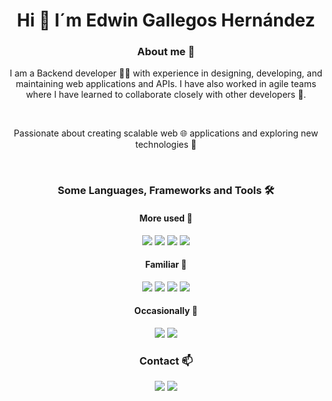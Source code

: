 <h1 align="center"> Hi 👋 I´m Edwin Gallegos Hernández </h1>

<h3 align="center"> About me 🌟 </h3>
<div align="center">
  <p>
    I am a Backend developer 👨‍💻 with experience in designing, developing, and maintaining web
    applications and APIs. I have also worked in agile teams where I have learned to collaborate closely with
    other developers 🤝.
  </p>
  <br>
  <p>
    Passionate about creating scalable web 🌐 applications and exploring new technologies 🚀
  </p>
</div>
<br>

<div align="center">
  <h3>Some Languages, Frameworks and Tools 🛠️</h3>
  <div> 
    <h4> More used 🚀 </h4>
    <img src="https://img.shields.io/badge/Laravel-FF2D20?style=for-the-badge&logo=laravel&logoColor=white">
    <img src="https://img.shields.io/badge/PHP-777BB4?style=for-the-badge&logo=php&logoColor=white">
    <img src="https://img.shields.io/badge/MySQL-00000F?style=for-the-badge&logo=mysql&logoColor=white">
    <img src="https://img.shields.io/badge/GIT-E44C30?style=for-the-badge&logo=git&logoColor=white">
  </div>
  <div>
    <h4> Familiar 🌱 </h4>
    <img src="https://img.shields.io/badge/C%23-239120?style=for-the-badge&logo=c-sharp&logoColor=white">
    <img src="https://img.shields.io/badge/Node.js-43853D?style=for-the-badge&logo=node.js&logoColor=white">
    <img src="https://img.shields.io/badge/JavaScript-F7DF1E?style=for-the-badge&logo=javascript&logoColor=black">
    <img src="https://img.shields.io/badge/TypeScript-007ACC?style=for-the-badge&logo=typescript&logoColor=white">
  </div>
  <div>
    <h4> Occasionally 🌟 </h4>
    <img src="https://img.shields.io/badge/Amazon_AWS-232F3E?style=for-the-badge&logo=amazon-aws&logoColor=white">
    <img src="https://img.shields.io/badge/MongoDB-4EA94B?style=for-the-badge&logo=mongodb&logoColor=white">  
  </div>
</div>

<div align="center">
  <h3> Contact 📫 </h3>
  <a href="https://www.linkedin.com/in/edwin-mghdez/"><img src="https://img.shields.io/badge/LinkedIn-0A66C2?style=for-the-badge&logo=linkedin&logoColor=white"></a>
  <a href="mailto:edwin.mghdez@gamil.com"><img src="https://img.shields.io/badge/Email-D14836?style=for-the-badge&logo=gmail&logoColor=white"></a>
</div>
<br>
<!---
edwinmghdez/edwinmghdez is a ✨ special ✨ repository because its `README.md` (this file) appears on your GitHub profile.
You can click the Preview link to take a look at your changes.
--->
